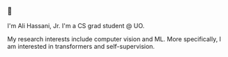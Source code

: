 ### 👋

I'm Ali Hassani, Jr. I'm a CS grad student @ UO.

My research interests include computer vision and ML. More specifically, I am interested in transformers and self-supervision.
